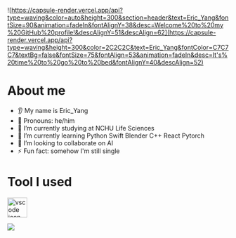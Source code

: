 ![https://capsule-render.vercel.app/api?type=waving&color=auto&height=300&section=header&text=Eric_Yang&fontSize=90&animation=fadeIn&fontAlignY=38&desc=Welcome%20to%20my%20GitHub%20profile!&descAlignY=51&descAlign=62](https://capsule-render.vercel.app/api?type=waving&height=300&color=2C2C2C&text=Eric_Yang&fontColor=C7C7C7&textBg=false&fontSize=75&fontAlign=53&animation=fadeIn&desc=It's%20time%20to%20go%20to%20bed&fontAlignY=40&descAlign=52)

# About me  
* 👂 My name is Eric_Yang
* 👩 Pronouns: he/him
* 🔭 I’m currently studying at NCHU Life Sciences
* 🌱 I’m currently learning Python Swift Blender C++ React Pytorch 
* 🤝 I’m looking to collaborate on AI
* ⚡ Fun fact: somehow I'm still single

# Tool I used

<img src="https://code.visualstudio.com/assets/apple-touch-icon.png" width="45" height="45" alt="vscode icon">




![](https://capsule-render.vercel.app/api?type=waving&height=100&color=2C2C2C&fontColor=C7C7C7&textBg=false&fontSize=75&fontAlign=53&animation=fadeIn&fontAlignY=40&descAlign=52&section=footer)
